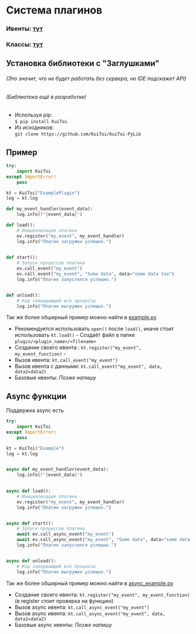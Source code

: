 # Система плагинов

### Ивенты: [тут](./events_list.md)
### Классы: [тут](./classes.md)

## Установка библиотеки с "Заглушками"
###### (Это значит, что не будет работать без сервера, но IDE подскажет API)
###### (Библиотека ещё в разработке)

* Используя pip:\
    `$ pip install KuiToi`
* Из исходников:\
    `git clone https://github.com/KuiToi/KuiToi-PyLib`

## Пример

```python
try:
    import KuiToi
except ImportError:
    pass

kt = KuiToi("ExamplePlugin")
log = kt.log

def my_event_handler(event_data):
    log.info(f"{event_data}")

def load():
    # Инициализация плагина
    ev.register("my_event", my_event_handler)
    log.info("Плагин загружен успешно.")

    
def start():
    # Запуск процессов плагина
    ev.call_event("my_event")
    ev.call_event("my_event", "Some data", data="some data too")
    log.info("Плагин запустился успешно.")


def unload():
    # Код завершающий все процессы
    log.info("Плагин выгружен успешно.")
```
Так же более обширный пример можно найти в [example.py](examples/example.py)

* Рекомендуется использовать `open()` после `load()`, иначе стоит использовать `kt.load()` - Создаёт файл в папке `plugin/<plugin_name>/<filename>`
* Создание своего ивента : `kt.register("my_event", my_event_function)` - 
* Вызов ивента: `kt.call_event("my_event")`
* Вызов ивента с данными: `kt.call_event("my_event", data, data2=data2)`
* Базовые ивенты: _Позже напишу_

## Async функции

Поддержка async есть

```python
try:
    import KuiToi
except ImportError:
    pass

kt = KuiToi("Example")
log = kt.log


async def my_event_handler(event_data):
    log.info(f"{event_data}")

    
async def load():
    # Инициализация плагина
    ev.register("my_event", my_event_handler)
    log.info("Плагин загружен успешно.")


async def start():
    # Запуск процессов плагина
    await ev.call_async_event("my_event")
    await ev.call_async_event("my_event", "Some data", data="some data too")
    log.info("Плагин запустился успешно.")


async def unload():
    # Код завершающий все процессы
    log.info("Плагин выгружен успешно.")

```

Так же более обширный пример можно найти в [async_example.py](examples/async_example.py)

* Создание своего ивента: `kt.register("my_event", my_event_function)` (в register стоит проверка на функцию)
* Вызов async ивента: `kt.call_async_event("my_event")`
* Вызов async ивента: `kt.call_async_event("my_event", data, data2=data2)`
* Базовые async ивенты: _Позже напишу_
